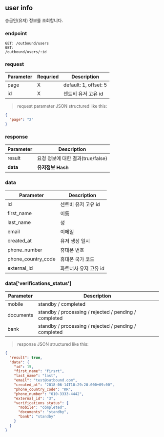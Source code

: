 ## user info

송금인(유저) 정보를 조회합니다.

### endpoint
<code>GET: /outbound/users</code><br/>
<code>GET: /outbound/users/:id</code>

### request
Parameter | Requried | Description
--------- | ------- | -----------
page |X| default: 1, offset: 5
id |X| 센트비 유저 고유 id

> request parameter JSON structured like this:

```json
{
  "page": "2"
}
```

### response
Parameter | Description
--------- | -----------
result | 요청 정보에 대한 결과(true/false)
**data** | **유저정보 Hash**

### data
Parameter | Description
--------- | -----------
id | 센트비 유저 고유 id
first_name | 이름
last_name | 성
email | 이메일
created_at | 유저 생성 일시
phone_number | 휴대폰 번호
phone_country_code | 휴대폰 국가 코드
external_id | 파트너사 유저 고유 id

### data['verifications_status']
Parameter | Description
--------- | -----------
mobile | standby / completed
documents | standby / processing / rejected / pending / completed
bank | standby / processing / rejected / pending / completed

> response JSON structured like this:

```json
{
  "result": true,
  "data": {
    "id": 15,
    "first_name": "firsrt",
    "last_name": "last",
    "email": "test@outbound.com",
    "created_at": "2018-06-14T10:29:20.000+09:00",
    "phone_country_code": "KR",
    "phone_number": "010-3333-4442",
    "external_id": "3",
    "verifications_status": {
      "mobile": "completed",
      "documents": "standby",
      "bank": "standby"
    }
  }
}
```

